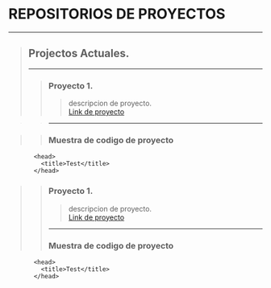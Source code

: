 # REPOSITORIOS DE PROYECTOS 
***
> ## Projectos Actuales.  
> ***
>> ### Proyecto 1.  
>>>descripcion de proyecto.  
>>>[Link de proyecto](www.google.com)

>> ***

>> ### Muestra de codigo de proyecto
>>>  <html>
           <head>
             <title>Test</title>
           </head>
>> ### Proyecto 1.  
>>>descripcion de proyecto.  
>>>[Link de proyecto](www.google.com)
>>***
>> ### Muestra de codigo de proyecto
>>>  <html>
           <head>
             <title>Test</title>
           </head>
 
